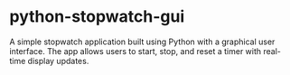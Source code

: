 # python-stopwatch-gui
A simple stopwatch application built using Python with a graphical user interface. The app allows users to start, stop, and reset a timer with real-time display updates.
